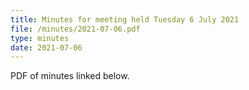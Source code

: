 ```yaml
---
title: Minutes for meeting held Tuesday 6 July 2021
file: /minutes/2021-07-06.pdf
type: minutes
date: 2021-07-06
---
```


PDF of minutes linked below.
